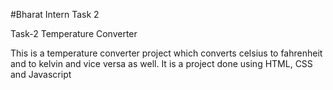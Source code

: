 #Bharat Intern Task 2

Task-2 Temperature Converter

This is a temperature converter project which converts celsius to fahrenheit and to kelvin and vice versa as well. It is a project done using HTML, CSS and Javascript
